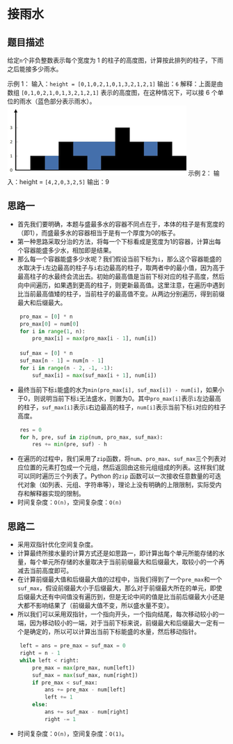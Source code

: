 # 接雨水

## 题目描述

给定`n`个非负整数表示每个宽度为 1 的柱子的高度图，计算按此排列的柱子，下雨之后能接多少雨水。

示例 1：
输入：`height = [0,1,0,2,1,0,1,3,2,1,2,1]`
输出：`6`
解释：上面是由数组 `[0,1,0,2,1,0,1,3,2,1,2,1]` 表示的高度图，在这种情况下，可以接 6 个单位的雨水（蓝色部分表示雨水）。 
![接雨水](接雨水.png)
示例 2：
输入：height = `[4,2,0,3,2,5]`
输出：9

## 思路一
- 首先我们要明确，本题与盛最多水的容器不同点在于，本体的柱子是有宽度的（即1），而盛最多水的容器相当于是有一个厚度为0的板子。
- 第一种思路采取分治的方法，将每一个下标看成是宽度为1的容器，计算出每个容器能盛多少水，相加即是结果。
- 那么每一个容器能盛多少水呢？我们假设当前下标为`i`，那么这个容器能盛的水取决于`i`左边最高的柱子与`i`右边最高的柱子，取两者中的最小值，因为高于最高柱子的水最终会流出去。初始的最高值是当前下标对应的柱子高度，然后向中间遍历，如果遇到更高的柱子，则更新最高值。这里注意，在遍历中遇到比当前最高值矮的柱子，当前柱子的最高值不变。从两边分别遍历，得到前缀最大和后缀最大。
```python
    pro_max = [0] * n  
    pro_max[0] = num[0]
    for i in range(1, n):
        pro_max[i] = max(pro_max[i - 1], num[i])

    suf_max = [0] * n
    suf_max[n - 1] = num[n - 1]
    for i in range(n - 2, -1, -1):
        suf_max[i] = max(suf_max[i + 1], num[i])
```
- 最终当前下标`i`能盛的水为`min(pro_max[i], suf_max[i]) - num[i]`，如果小于0，则说明当前下标`i`无法盛水，则置为0。其中`pro_max[i]`表示`i`左边最高的柱子，`suf_max[i]`表示`i`右边最高的柱子，`num[i]`表示当前下标`i`对应的柱子高度。
```python
    res = 0
    for h, pre, suf in zip(num, pro_max, suf_max):
        res += min(pre, suf) - h
```
- 在遍历的过程中，我们采用了`zip`函数，将`num`、`pro_max`、`suf_max`三个列表对应位置的元素打包成一个元组，然后返回由这些元组组成的列表。这样我们就可以同时遍历三个列表了。Python 的`zip` 函数可以一次接收任意数量的可迭代对象（如列表、元组、字符串等），理论上没有明确的上限限制，实际受内存和解释器实现的限制。
- 时间复杂度：`O(n)`，空间复杂度：`O(n)`

## 思路二
- 采用双指针优化空间复杂度。
- 计算最终所接水量的计算方式还是如思路一，即计算出每个单元所能存储的水量，每个单元所存储的水量取决于当前前缀最大和后缀最大，取较小的一个再减去当前高度即可。
- 在计算前缀最大值和后缀最大值的过程中，当我们得到了一个`pre_max`和一个`suf_max`，假设前缀最大小于后缀最大，那么对于前缀最大所在的单元，即使后缀最大还有中间值没有遍历到，但是无论中间的值是比当前后缀最大小还是大都不影响结果了（前缀最大值不变，所以盛水量不变）。
- 所以我们可以采用双指针，一个指向开头，一个指向结尾，每次移动较小的一端，因为移动较小的一端，对于当前下标来说，前缀最大和后缀最大一定有一个是确定的，所以可以计算出当前下标能盛的水量，然后移动指针。
```python
    left = ans = pre_max = suf_max = 0
    right = n - 1
    while left < right:
        pre_max = max(pre_max, num[left])
        suf_max = max(suf_max, num[right])
        if pre_max < suf_max:
            ans += pre_max - num[left]
            left += 1
        else:
            ans += suf_max - num[right]
            right -= 1
```
- 时间复杂度：`O(n)`，空间复杂度：`O(1)`。
